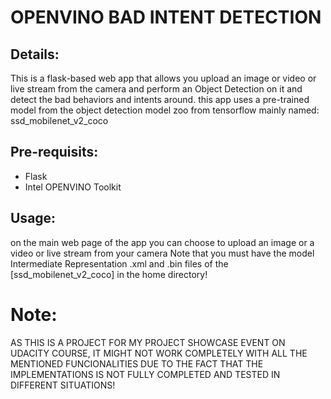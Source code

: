 # OPENVINO BAD INTENT DETECTION
## Details:
This is a flask-based web app that allows you upload an image or video or live stream from the camera and perform an Object Detection on it and detect the bad behaviors and intents around.
this app uses a pre-trained model from the object detection model zoo from tensorflow mainly named: ssd_mobilenet_v2_coco
## Pre-requisits:
* Flask
* Intel OPENVINO Toolkit
## Usage:
on the main web page of the app you can choose to upload an image or a video or live stream from your camera
Note that you must have the model Intermediate Representation .xml and .bin files of the [ssd_mobilenet_v2_coco] in the home directory!
# Note:
AS THIS IS A PROJECT FOR MY PROJECT SHOWCASE EVENT ON UDACITY COURSE, IT MIGHT NOT WORK COMPLETELY WITH ALL THE MENTIONED FUNCIONALITIES DUE TO THE FACT THAT THE IMPLEMENTATIONS IS NOT FULLY COMPLETED AND TESTED IN DIFFERENT SITUATIONS!

